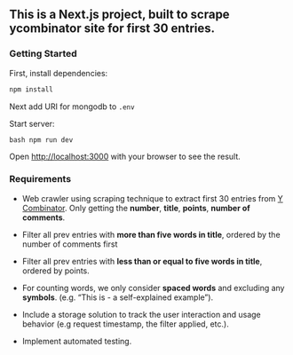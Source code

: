 ## This is a Next.js project, built to scrape ycombinator site for first 30 entries.

### Getting Started

First, install dependencies:

```bash
npm install
```

Next add URI for mongodb to `.env`

Start server:

```
bash npm run dev
```

Open [http://localhost:3000](http://localhost:3000) with your browser to see the result.

### Requirements

- Web crawler using scraping technique to extract first 30 entries from [Y Combinator](https://news.ycombinator.com/). Only getting the **number**, **title**, **points**, **number of comments**.

- Filter all prev entries with **more than five words in title**, ordered by the number of comments first

- Filter all prev entries with **less than or equal to five words in title**, ordered by points.

- For counting words, we only consider **spaced words** and excluding any **symbols**.
  (e.g. “This is - a self-explained example”).

- Include a storage solution to track the user interaction and usage behavior (e.g request timestamp, the filter applied, etc.).

- Implement automated testing.
